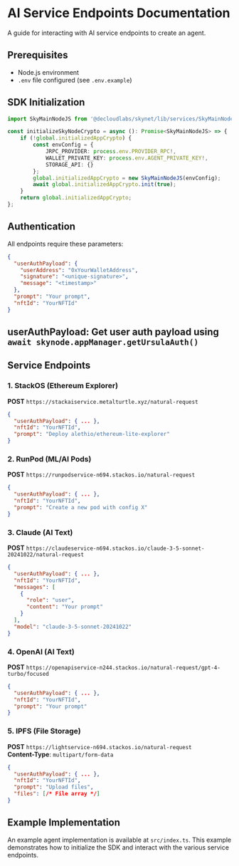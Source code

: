 # AI Service Endpoints Documentation

A guide for interacting with AI service endpoints to create an agent.

## Prerequisites

- Node.js environment
- `.env` file configured (see `.env.example`)

## SDK Initialization

```typescript
import SkyMainNodeJS from '@decloudlabs/skynet/lib/services/SkyMainNodeJS';

const initializeSkyNodeCrypto = async (): Promise<SkyMainNodeJS> => {
    if (!global.initializedAppCrypto) {
        const envConfig = {
            JRPC_PROVIDER: process.env.PROVIDER_RPC!,
            WALLET_PRIVATE_KEY: process.env.AGENT_PRIVATE_KEY!,
            STORAGE_API: {}
        };
        global.initializedAppCrypto = new SkyMainNodeJS(envConfig);
        await global.initializedAppCrypto.init(true);
    }
    return global.initializedAppCrypto;
};
```

## Authentication

All endpoints require these parameters:

```json
{
  "userAuthPayload": {
    "userAddress": "0xYourWalletAddress",
    "signature": "<unique-signature>",
    "message": "<timestamp>"
  },
  "prompt": "Your prompt",
  "nftId": "YourNFTId"
}
```

## userAuthPayload: Get user auth payload using `await skynode.appManager.getUrsulaAuth()`

## Service Endpoints

### 1. StackOS (Ethereum Explorer)
**POST** `https://stackaiservice.metalturtle.xyz/natural-request`
```json
{
  "userAuthPayload": { ... },
  "nftId": "YourNFTId",
  "prompt": "Deploy alethio/ethereum-lite-explorer"
}
```

### 2. RunPod (ML/AI Pods)
**POST** `https://runpodservice-n694.stackos.io/natural-request`
```json
{
  "userAuthPayload": { ... },
  "nftId": "YourNFTId",
  "prompt": "Create a new pod with config X"
}
```

### 3. Claude (AI Text)
**POST** `https://claudeservice-n694.stackos.io/claude-3-5-sonnet-20241022/natural-request`
```json
{
  "userAuthPayload": { ... },
  "nftId": "YourNFTId",
  "messages": [
    {
      "role": "user",
      "content": "Your prompt"
    }
  ],
  "model": "claude-3-5-sonnet-20241022"
}
```

### 4. OpenAI (AI Text)
**POST** `https://openapiservice-n244.stackos.io/natural-request/gpt-4-turbo/focused`
```json
{
  "userAuthPayload": { ... },
  "nftId": "YourNFTId",
  "prompt": "Your prompt"
}
```

### 5. IPFS (File Storage)
**POST** `https://lightservice-n694.stackos.io/natural-request`  
**Content-Type**: `multipart/form-data`
```json
{
  "userAuthPayload": { ... },
  "nftId": "YourNFTId",
  "prompt": "Upload files",
  "files": [/* File array */]
}
```

## Example Implementation

An example agent implementation is available at `src/index.ts`. This example demonstrates how to initialize the SDK and interact with the various service endpoints.
